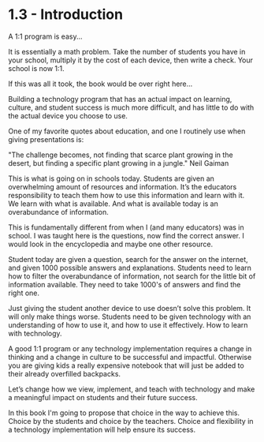 # 1.3 - Introduction

A 1:1 program is easy...

It is essentially a math problem. Take the number of students you have in your school, multiply it by the cost of each device, then write a check. Your school is now 1:1. 

If this was all it took, the book would be over right here...

Building a technology program that has an actual impact on learning, culture, and student success is much more difficult, and has little to do with the actual device you choose to use. 

One of my favorite quotes about education, and one I routinely use when giving presentations is:

"The challenge becomes, not finding that scarce plant growing in the desert, but finding a specific plant growing in a jungle." Neil Gaiman

This is what is going on in schools today. Students are given an overwhelming amount of resources and information. It’s the educators responsibility to teach them how to use this information and learn with it. We learn with what is available. And what is available today is an overabundance of information. 

This is fundamentally different from when I (and many educators) was in school. I was taught here is the questions, now find the correct answer. I would look in the encyclopedia and maybe one other resource. 

Student today are given a question, search for the answer on the internet, and given 1000 possible answers and explanations. Students need to learn how to filter the overabundance of information, not search for the little bit of information available. They need to take 1000's of answers and find the right one. 

Just giving the student another device to use doesn’t solve this problem. It will only make things worse. Students need to be given technology with an understanding of how to use it, and how to use it effectively. How to learn with technology. 

A good 1:1 program or any technology implementation requires a change in thinking and a change in culture to be successful and impactful. Otherwise you are giving kids a really expensive notebook that will just be added to their already overfilled backpacks. 

Let’s change how we view, implement, and teach with technology and make a meaningful impact on students and their future success. 

In this book I'm going to propose that choice in the way to achieve this. Choice by the students and choice by the teachers. Choice and flexibility in a technology implementation will help ensure its success.
